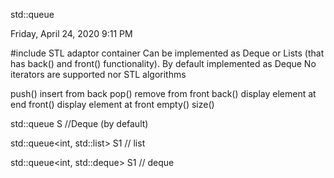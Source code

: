 std::queue

Friday, April 24, 2020
9:11 PM

#include<queue>
STL adaptor container
Can be implemented as Deque or Lists (that has back()  and front() functionality).
By default implemented as Deque
No iterators are supported nor STL algorithms


push()      insert from back
pop()        remove from front
back()       display element at end
front()      display element at front
empty()
size()



std::queue<int> S                                           //Deque (by default)

std::queue<int, std::list<int>>  S1               // list

std::queue<int, std::deque<int>>  S1         // deque